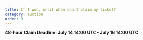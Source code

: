 ```yaml
---
title: If I won, until when can I claim my ticket?
category: auction
order: 9
---
```

**48-hour Claim Deadline: July 14 14:00 UTC - July 16 14:00 UTC**